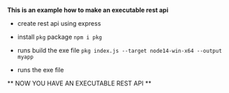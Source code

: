 **This is an example how to make an executable rest api**

- create rest api using express
- install `pkg` package
  `npm i pkg`
- runs build the exe file
  `pkg index.js --target node14-win-x64 --output myapp`

- runs the exe file

** NOW YOU HAVE AN EXECUTABLE REST API **
